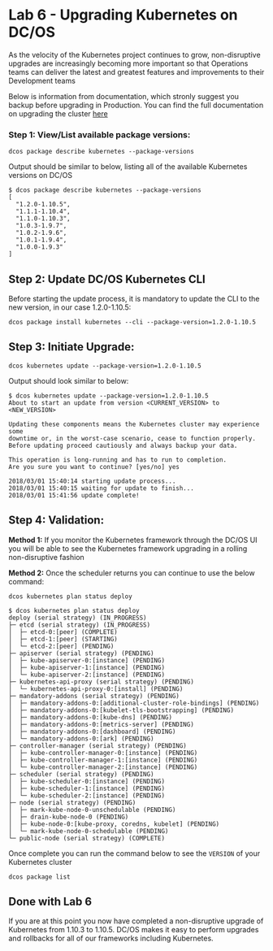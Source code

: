 # Lab 6 - Upgrading Kubernetes on DC/OS
As the velocity of the Kubernetes project continues to grow, non-disruptive upgrades are increasingly becoming more important so that Operations teams can deliver the latest and greatest features and improvements to their Development teams

Below is information from documentation, which stronly suggest you backup before upgrading in Production. You can find the full documentation on upgrading the cluster [here](https://docs.mesosphere.com/services/kubernetes/1.1.1-1.10.4/upgrade/)


### Step 1: View/List available package versions:
```
dcos package describe kubernetes --package-versions
```

Output should be similar to below, listing all of the available Kubernetes versions on DC/OS
```
$ dcos package describe kubernetes --package-versions
[
  "1.2.0-1.10.5",
  "1.1.1-1.10.4",
  "1.1.0-1.10.3",
  "1.0.3-1.9.7",
  "1.0.2-1.9.6",
  "1.0.1-1.9.4",
  "1.0.0-1.9.3"
]
```

## Step 2: Update DC/OS Kubernetes CLI
Before starting the update process, it is mandatory to update the CLI to the new version, in our case 1.2.0-1.10.5:
```
dcos package install kubernetes --cli --package-version=1.2.0-1.10.5
```

## Step 3: Initiate Upgrade:
```
dcos kubernetes update --package-version=1.2.0-1.10.5
```

Output should look similar to below:
```
$ dcos kubernetes update --package-version=1.2.0-1.10.5
About to start an update from version <CURRENT_VERSION> to <NEW_VERSION>

Updating these components means the Kubernetes cluster may experience some
downtime or, in the worst-case scenario, cease to function properly.
Before updating proceed cautiously and always backup your data.

This operation is long-running and has to run to completion.
Are you sure you want to continue? [yes/no] yes

2018/03/01 15:40:14 starting update process...
2018/03/01 15:40:15 waiting for update to finish...
2018/03/01 15:41:56 update complete!
```

## Step 4: Validation:

**Method 1:** If you monitor the Kubernetes framework through the DC/OS UI you will be able to see the Kubernetes framework upgrading in a rolling non-disruptive fashion

**Method 2:** Once the scheduler returns you can continue to use the below command:
```
dcos kubernetes plan status deploy
```

```
$ dcos kubernetes plan status deploy
deploy (serial strategy) (IN_PROGRESS)
├─ etcd (serial strategy) (IN_PROGRESS)
│  ├─ etcd-0:[peer] (COMPLETE)
│  ├─ etcd-1:[peer] (STARTING)
│  └─ etcd-2:[peer] (PENDING)
├─ apiserver (serial strategy) (PENDING)
│  ├─ kube-apiserver-0:[instance] (PENDING)
│  ├─ kube-apiserver-1:[instance] (PENDING)
│  └─ kube-apiserver-2:[instance] (PENDING)
├─ kubernetes-api-proxy (serial strategy) (PENDING)
│  └─ kubernetes-api-proxy-0:[install] (PENDING)
├─ mandatory-addons (serial strategy) (PENDING)
│  ├─ mandatory-addons-0:[additional-cluster-role-bindings] (PENDING)
│  ├─ mandatory-addons-0:[kubelet-tls-bootstrapping] (PENDING)
│  ├─ mandatory-addons-0:[kube-dns] (PENDING)
│  ├─ mandatory-addons-0:[metrics-server] (PENDING)
│  ├─ mandatory-addons-0:[dashboard] (PENDING)
│  └─ mandatory-addons-0:[ark] (PENDING)
├─ controller-manager (serial strategy) (PENDING)
│  ├─ kube-controller-manager-0:[instance] (PENDING)
│  ├─ kube-controller-manager-1:[instance] (PENDING)
│  └─ kube-controller-manager-2:[instance] (PENDING)
├─ scheduler (serial strategy) (PENDING)
│  ├─ kube-scheduler-0:[instance] (PENDING)
│  ├─ kube-scheduler-1:[instance] (PENDING)
│  └─ kube-scheduler-2:[instance] (PENDING)
├─ node (serial strategy) (PENDING)
│  ├─ mark-kube-node-0-unschedulable (PENDING)
│  ├─ drain-kube-node-0 (PENDING)
│  ├─ kube-node-0:[kube-proxy, coredns, kubelet] (PENDING)
│  └─ mark-kube-node-0-schedulable (PENDING)
└─ public-node (serial strategy) (COMPLETE)
```

Once complete you can run the command below to see the `VERSION` of your Kubernetes cluster
```
dcos package list
```

## Done with Lab 6
If you are at this point you now have completed a non-disruptive upgrade of Kubernetes from 1.10.3 to 1.10.5. DC/OS makes it easy to perform upgrades and rollbacks for all of our frameworks including Kubernetes.
